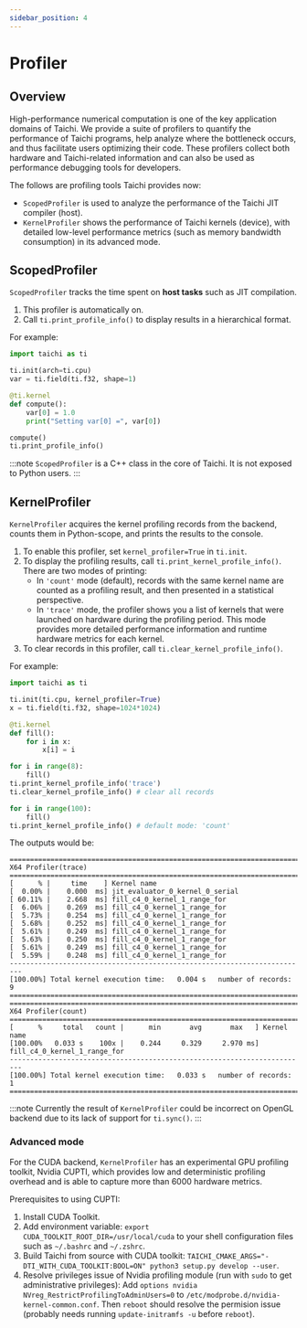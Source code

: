 ```yaml
---
sidebar_position: 4
---
```


# Profiler

## Overview

High-performance numerical computation is one of the key application domains of Taichi.
We provide a suite of profilers
to quantify the performance of Taichi programs, help analyze where the bottleneck occurs, and thus facilitate users
optimizing their code. These profilers collect both hardware and Taichi-related information and can also be used as
performance debugging tools for developers.

The follows are profiling tools Taichi provides now:
- `ScopedProfiler` is used to analyze the performance of the Taichi JIT compiler (host).
- `KernelProfiler` shows the performance of Taichi kernels (device), with detailed low-level performance metrics (such as memory bandwidth consumption) in its advanced mode.

## ScopedProfiler
`ScopedProfiler` tracks the time spent on **host tasks** such as JIT compilation.

1. This profiler is automatically on.
2. Call `ti.print_profile_info()` to display results in a hierarchical format.

For example:

```python
import taichi as ti

ti.init(arch=ti.cpu)
var = ti.field(ti.f32, shape=1)

@ti.kernel
def compute():
    var[0] = 1.0
    print("Setting var[0] =", var[0])

compute()
ti.print_profile_info()
```

:::note
`ScopedProfiler` is a C++ class in the core of Taichi. It is not exposed to Python users.
:::


## KernelProfiler

`KernelProfiler` acquires the kernel profiling records from the backend, counts them in Python-scope, and prints the results to the console.

1. To enable this profiler, set `kernel_profiler=True` in `ti.init`.
2. To display the profiling results, call `ti.print_kernel_profile_info()`. There are two modes of printing:
    - In `'count'` mode (default), records with the same kernel name are counted as a profiling result,
    and then presented in a statistical perspective.
    - In `'trace'` mode, the profiler shows you a list of kernels that were launched on hardware during the profiling period.
    This mode provides more detailed performance information and runtime hardware metrics for each kernel.
3. To clear records in this profiler, call `ti.clear_kernel_profile_info()`.

For example:

```python {3,13}
import taichi as ti

ti.init(ti.cpu, kernel_profiler=True)
x = ti.field(ti.f32, shape=1024*1024)

@ti.kernel
def fill():
    for i in x:
        x[i] = i

for i in range(8):
    fill()
ti.print_kernel_profile_info('trace')
ti.clear_kernel_profile_info() # clear all records

for i in range(100):
    fill()
ti.print_kernel_profile_info() # default mode: 'count'
```

The outputs would be:

```
=========================================================================
X64 Profiler(trace)
=========================================================================
[      % |     time    ] Kernel name
[  0.00% |    0.000  ms] jit_evaluator_0_kernel_0_serial
[ 60.11% |    2.668  ms] fill_c4_0_kernel_1_range_for
[  6.06% |    0.269  ms] fill_c4_0_kernel_1_range_for
[  5.73% |    0.254  ms] fill_c4_0_kernel_1_range_for
[  5.68% |    0.252  ms] fill_c4_0_kernel_1_range_for
[  5.61% |    0.249  ms] fill_c4_0_kernel_1_range_for
[  5.63% |    0.250  ms] fill_c4_0_kernel_1_range_for
[  5.61% |    0.249  ms] fill_c4_0_kernel_1_range_for
[  5.59% |    0.248  ms] fill_c4_0_kernel_1_range_for
-------------------------------------------------------------------------
[100.00%] Total kernel execution time:   0.004 s   number of records:  9
=========================================================================
=========================================================================
X64 Profiler(count)
=========================================================================
[      %     total   count |      min       avg       max   ] Kernel name
[100.00%   0.033 s    100x |    0.244     0.329     2.970 ms] fill_c4_0_kernel_1_range_for
-------------------------------------------------------------------------
[100.00%] Total kernel execution time:   0.033 s   number of records:  1
=========================================================================
```

:::note
Currently the result of `KernelProfiler` could be incorrect on OpenGL backend due to its lack of support for `ti.sync()`.
:::

### Advanced mode
For the CUDA backend, `KernelProfiler` has an experimental GPU profiling toolkit, Nvidia CUPTI, which provides low and
deterministic profiling overhead and is able to capture more than 6000 hardware metrics.

Prerequisites to using CUPTI:
1. Install CUDA Toolkit.
2. Add environment variable:
    `export CUDA_TOOLKIT_ROOT_DIR=/usr/local/cuda` to your shell configuration files such as `~/.bashrc` and `~/.zshrc`.
3. Build Taichi from source with CUDA toolkit:
    `TAICHI_CMAKE_ARGS="-DTI_WITH_CUDA_TOOLKIT:BOOL=ON" python3 setup.py develop --user`.
4. Resolve privileges issue of Nvidia profiling module (run with `sudo` to get administrative privileges):
    Add `options nvidia NVreg_RestrictProfilingToAdminUsers=0` to `/etc/modprobe.d/nvidia-kernel-common.conf`.
    Then `reboot` should resolve the permision issue (probably needs running `update-initramfs -u` before `reboot`).
